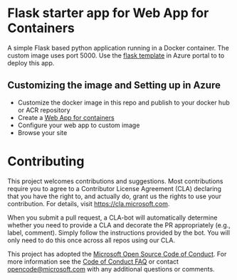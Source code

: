 # Flask starter app for Web App for Containers
 
A simple Flask based python application running in a Docker container. The custom image uses port 5000.  Use the [flask template](https://portal.azure.com/#create/PTVS.flasklinux) in Azure portal to to deploy this app.

## Customizing the image and Setting up in Azure
- Customize the docker image in this repo and publish to your docker hub or ACR repository
- Create a [Web App for containers](https://portal.azure.com/#create/microsoft.appsvclinux)
- Configure your web app to custom image  
- Browse your site 
 
# Contributing

This project welcomes contributions and suggestions.  Most contributions require you to agree to a
Contributor License Agreement (CLA) declaring that you have the right to, and actually do, grant us
the rights to use your contribution. For details, visit https://cla.microsoft.com.

When you submit a pull request, a CLA-bot will automatically determine whether you need to provide
a CLA and decorate the PR appropriately (e.g., label, comment). Simply follow the instructions
provided by the bot. You will only need to do this once across all repos using our CLA.

This project has adopted the [Microsoft Open Source Code of Conduct](https://opensource.microsoft.com/codeofconduct/).
For more information see the [Code of Conduct FAQ](https://opensource.microsoft.com/codeofconduct/faq/) or
contact [opencode@microsoft.com](mailto:opencode@microsoft.com) with any additional questions or comments.
